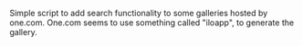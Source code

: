Simple script to add search functionality to some galleries hosted by
one.com. One.com seems to use something called "iloapp", to generate
the gallery.
